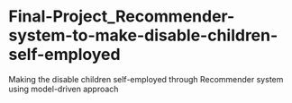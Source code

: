 # Final-Project_Recommender-system-to-make-disable-children-self-employed
Making the disable children self-employed through Recommender system using model-driven approach
